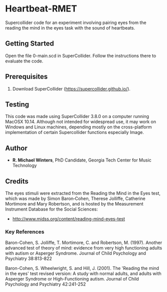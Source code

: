 # Heartbeat-RMET
Supercollider code for an experiment involving pairing eyes from the reading the mind in the eyes task with the sound of heartbeats.

## Getting Started
Open the file 0-main.scd in SuperCollider. Follow the instructions there to evaluate the code.

## Prerequisites
1. Download SuperCollider (https://supercollider.github.io/).

## Testing
This code was made using SuperCollider 3.8.0 on a computer running MacOSX 10.14. Although not intended for widespread use, it may work on Windows and Linux machines, depending mostly on the cross-platform implementation of certain Supercollider functions especially Image.

## Author
* **R. Michael Winters**, PhD Candidate, Georgia Tech Center for Music Technology

## Credits

The eyes stimuli were extracted from the Reading the Mind in the Eyes test, which was made by Simon Baron‐Cohen, Therese Jolliffe, Catherine Mortimore and Mary Robertson, and is hosted by the Measurement Instrument Database for the Social Sciences:

* http://www.midss.org/content/reading-mind-eyes-test 

### Key References
Baron-Cohen, S. Jolliffe, T. Mortimore, C. and Robertson, M. (1997). Another advanced test of theory of mind: evidence from very high functioning adults with autism or Asperger Syndrome. Journal of Child Psychology and Psychiatry 38:813-822

Baron-Cohen, S. Wheelwright, S. and Hill, J. (2001). The 'Reading the mind in the eyes' test revised version: A study with normal adults, and adults with Asperger Syndrome or High-Functioning autism. Journal of Child Psychology and Psychiatry 42:241-252